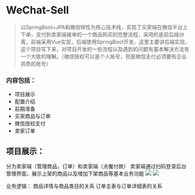 # WeChat-Sell

>   以SpringBoot+JPA和微信特性为核心技术栈，实现了买家端在微信平台上下单，支付到卖家端接单的一个商品购买的完整流程，采用的是前后端分离，前端采用Vue实现，后端使用SpringBoot开发，这里主要讲后端实现。这个项目写下来，对项目开发的一些流程以及遇到的问题有基本解决方法有一个大致的理解。（微信授权可以是个人账号，但是微信支付必须要有企业资质的账号）


### 内容包括：

- 项目展示
- 配置介绍
- 前期准备
- 买家商品与订单
- 微信授权支付
- 卖家订单


## 项目展示：

分为卖家端（管理商品，订单）和卖家端（点餐付款）
卖家端通过扫码登录后台管理界面，展示上架的商品以及增加下架商品等基本业务功能
![](http://pdqnpb4k0.bkt.clouddn.com/4)
![](http://pdqnpb4k0.bkt.clouddn.com/6)


业务逻辑：
商品详情与商品类目的关系
订单主表与订单详细表的关系
